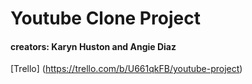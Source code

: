 # Youtube Clone Project

#### creators: Karyn Huston and Angie Diaz

[Trello] (https://trello.com/b/U661qkFB/youtube-project)